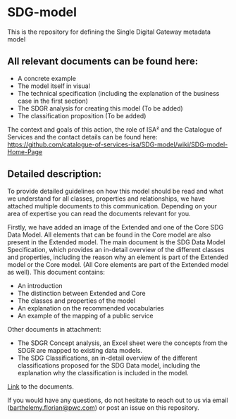 # SDG-model
This is the repository for defining the Single Digital Gateway metadata model  
  
## All relevant documents can be found here:  
 * A concrete example
 * The model itself in visual  
 * The technical specification (including the explanation of the business case in the first section) 
 * The SDGR analysis for creating this model (To be added)
 * The classification proposition (To be added)
     
The context and goals of this action, the role of ISA² and the Catalogue of Services and the contact details can be found here:   https://github.com/catalogue-of-services-isa/SDG-model/wiki/SDG-model-Home-Page

## Detailed description:
To provide detailed guidelines on how this model should be read and what we understand for all classes, properties and relationships, we have attached multiple documents to this communication. Depending on your area of expertise you can read the documents relevant for you.

Firstly, we have added an image of the Extended and one of the Core SDG Data Model. All elements that can be found in the Core model are also present in the Extended model.
The main document is the SDG Data Model Specification, which provides an in-detail overview of the different classes and properties, including the reason why an element is part of the Extended model or the Core model. (All Core elements are part of the Extended model as well). This document contains:
* An introduction
* The distinction between Extended and Core
* The classes and properties of the model
* An explanation on the recommended vocabularies
* An example of the mapping of a public service

Other documents in attachment:
* The SDGR Concept analysis, an Excel sheet were the concepts from the SDGR are mapped to existing data models.
* The SDG Classifications, an in-detail overview of the different classifications proposed for the SDG Data model, including the explanation why the classification is included in the model.

[Link](https://github.com/catalogue-of-services-isa/SDG-model/tree/master/Pre-releases/v0.01) to the documents.

If you would have any questions, do not hesitate to reach out to us via email (barthelemy.florian@pwc.com) or post an issue on this repository.
